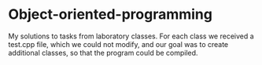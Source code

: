 # Object-oriented-programming
My solutions to tasks from laboratory classes. For each class we received a test.cpp file, which we could not modify, and our goal was to create additional classes, so that the program could be compiled.
